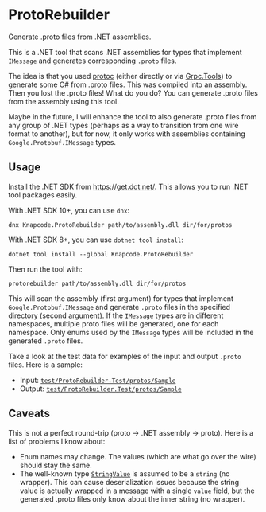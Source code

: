 # ProtoRebuilder

Generate .proto files from .NET assemblies.

This is a .NET tool that scans .NET assemblies for types that implement `IMessage` and generates corresponding `.proto` files.


The idea is that you used [protoc](https://github.com/protocolbuffers/protobuf/releases) (either directly or via [Grpc.Tools](https://www.nuget.org/packages/Grpc.Tools)) to generate some C# from .proto files. This was compiled into an assembly. Then you lost the .proto files! What do you do? You can generate .proto files from the assembly using this tool.

Maybe in the future, I will enhance the tool to also generate .proto files from any group of .NET types (perhaps as a way to transition from one wire format to another), but for now, it only works with assemblies containing `Google.Protobuf.IMessage` types.

## Usage

Install the .NET SDK from https://get.dot.net/. This allows you to run .NET tool packages easily.

With .NET SDK 10+, you can use `dnx`:

```
dnx Knapcode.ProtoRebuilder path/to/assembly.dll dir/for/protos
```

With .NET SDK 8+, you can use `dotnet tool install`:
```
dotnet tool install --global Knapcode.ProtoRebuilder
```

Then run the tool with:
```
protorebuilder path/to/assembly.dll dir/for/protos
```

This will scan the assembly (first argument) for types that implement `Google.Protobuf.IMessage` and generate `.proto` files in the specified directory (second argument). If the `IMessage` types are in different namespaces, multiple proto files will be generated, one for each namespace. Only enums used by the `IMessage` types will be included in the generated `.proto` files.

Take a look at the test data for examples of the input and output `.proto` files. Here is a sample:

- Input: [`test/ProtoRebuilder.Test/protos/Sample`](https://github.com/joelverhagen/ProtoRebuilder/blob/main/test/ProtoRebuilder.Test/protos/Simple/simple.input.proto)
- Output: [`test/ProtoRebuilder.Test/protos/Sample`](https://github.com/joelverhagen/ProtoRebuilder/blob/main/test/ProtoRebuilder.Test/protos/Simple/output%23test.simple.verified.proto)

## Caveats

This is not a perfect round-trip (proto -> .NET assembly -> proto). Here is a list of problems I know about:

- Enum names may change. The values (which are what go over the wire) should stay the same.
- The well-known type [`StringValue`](https://protobuf.dev/reference/protobuf/google.protobuf/#string-value) is assumed to be a `string` (no wrapper). This can cause deserialization issues because the string value is actually wrapped in a message with a single `value` field, but the generated .proto files only know about the inner string (no wrapper).